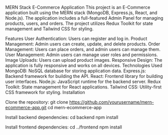 MERN Stack E-Commerce Application
This project is an E-Commerce application built using the MERN stack (MongoDB, Express.js, React, and Node.js). The application includes a full-featured Admin Panel for managing products, users, and orders. The project utilizes Redux Toolkit for state management and Tailwind CSS for styling.

Features
User Authentication: Users can register and log in.
Product Management: Admin users can create, update, and delete products.
Order Management: Users can place orders, and admin users can manage them.
User Management: Admin users can manage user roles and permissions.
Image Uploads: Users can upload product images.
Responsive Design: The application is fully responsive and works on all devices.
Technologies Used
MongoDB: NoSQL database for storing application data.
Express.js: Backend framework for building the API.
React: Frontend library for building user interfaces.
Node.js: JavaScript runtime for the backend server.
Redux Toolkit: State management for React applications.
Tailwind CSS: Utility-first CSS framework for styling.
Installation

Clone the repository:
git clone https://github.com/yourusername/mern-ecommerce-app.git
cd mern-ecommerce-app

Install backend dependencies:
cd backend
npm install

Install frontend dependencies:
cd ../frontend
npm install
